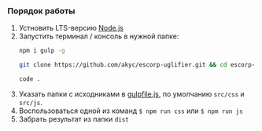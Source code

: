 ### Порядок работы

1. Устновить LTS-версию [Node.js](https://nodejs.org/en/download/)
2. Запустить терминал / консоль в нужной папке:
   ```bash 
   npm i gulp -g
   ```
   ```bash 
   git clone https://github.com/akyc/escorp-uglifier.git && cd escorp-uglifier && npm i
   ```
   ```bash
   code .
   ```
3. Указать папки с исходниками в [gulpfile.js](gulpfile.js#L7-L10), по умолчанию `src/css` и `src/js`.
4. Воспользоваться одной из команд `$ npm run css` или `$ npm run js`
5. Забрать результат из папки `dist`
